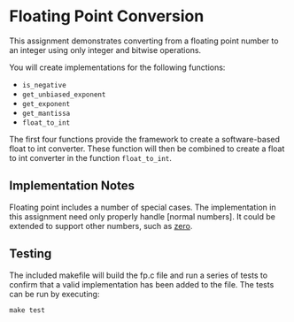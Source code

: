 Floating Point Conversion
=========================

This assignment demonstrates converting from a floating point number to an integer using only integer and bitwise operations.

You will create implementations for the following functions:

- `is_negative`
- `get_unbiased_exponent`
- `get_exponent`
- `get_mantissa`
- `float_to_int`

The first four functions provide the framework to create a software-based float to int converter. These function will then be combined to create a float to int converter in the function `float_to_int`.

Implementation Notes
--------------------

Floating point includes a number of special cases. The implementation in this assignment need only properly handle [normal numbers]. It could be extended to support other numbers, such as [zero](https://en.wikipedia.org/wiki/Signed_zero).

Testing
-------

The included makefile will build the fp.c file and run a series of tests to confirm that a valid implementation has been added to the file. The tests can be run by executing:

```
make test
```
